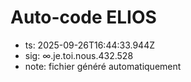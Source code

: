 # Auto-code ELIOS
- ts: 2025-09-26T16:44:33.944Z
- sig: ∞.je.toi.nous.432.528
- note: fichier généré automatiquement